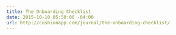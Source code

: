 ```yaml
---
title: The Onboarding Checklist
date: 2015-10-10 05:50:00 -04:00
url: http://cushionapp.com/journal/the-onboarding-checklist/
---
```


